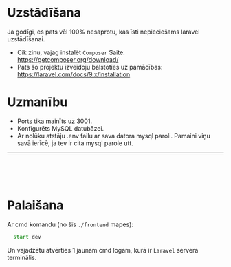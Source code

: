 # Uzstādīšana

Ja godīgi, es pats vēl 100% nesaprotu, kas īsti nepieciešams laravel uzstādīšanai.

- Cik zinu, vajag instalēt `Composer`
Saite: https://getcomposer.org/download/
- Pats šo projektu izveidoju balstoties uz pamācības:
https://laravel.com/docs/9.x/installation

# Uzmanību

- Ports tika mainīts uz 3001.
- Konfigurēts MySQL datubāzei.
- Ar nolūku atstāju .env failu ar sava datora mysql paroli. Pamaini viņu savā ierīcē, ja tev ir cita mysql parole utt.

---
<br/>
<br/>
<br/>

# Palaišana
Ar cmd komandu (no šīs `./frontend` mapes):
```cmd
  start dev
```
Un vajadzētu atvērties 1 jaunam cmd logam, kurā ir `Laravel` servera terminālis.